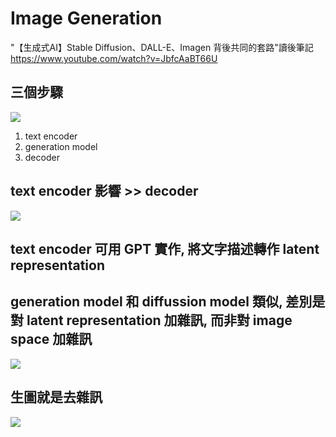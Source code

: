 # Image Generation

"【生成式AI】Stable Diffusion、DALL-E、Imagen 背後共同的套路"讀後筆記 
https://www.youtube.com/watch?v=JbfcAaBT66U

## 三個步驟
![](https://i.imgur.com/pc0xIpF.jpg)
1. text encoder
2. generation model
3. decoder

## text encoder 影響 >> decoder
![](https://i.imgur.com/LpxjALa.jpg)


## text encoder 可用 GPT 實作, 將文字描述轉作 latent representation

## generation model 和 diffussion model 類似, 差別是對 latent representation 加雜訊, 而非對 image space 加雜訊
![](https://i.imgur.com/xCQDG6h.jpg)

## 生圖就是去雜訊
![](https://i.imgur.com/qIjtjss.jpg)
